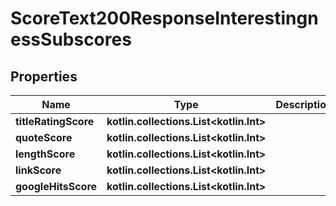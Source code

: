 
# ScoreText200ResponseInterestingnessSubscores

## Properties
Name | Type | Description | Notes
------------ | ------------- | ------------- | -------------
**titleRatingScore** | **kotlin.collections.List&lt;kotlin.Int&gt;** |  |  [optional]
**quoteScore** | **kotlin.collections.List&lt;kotlin.Int&gt;** |  |  [optional]
**lengthScore** | **kotlin.collections.List&lt;kotlin.Int&gt;** |  |  [optional]
**linkScore** | **kotlin.collections.List&lt;kotlin.Int&gt;** |  |  [optional]
**googleHitsScore** | **kotlin.collections.List&lt;kotlin.Int&gt;** |  |  [optional]



